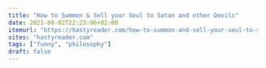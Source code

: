```yaml
---
title: "How to Summon & Sell your Soul to Satan and other Devils"
date: 2021-08-02T22:23:06+02:00
itemurl: "https://hastyreader.com/how-to-summon-and-sell-your-soul-to-satan-and-other-devils/"
sites: "hastyreader.com"
tags: ["funny", "philosophy"]
draft: false
---
```


